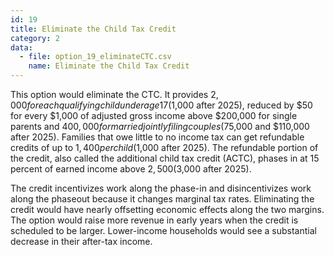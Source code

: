```yaml
---
id: 19
title: Eliminate the Child Tax Credit
category: 2
data:
  - file: option_19_eliminateCTC.csv
    name: Eliminate the Child Tax Credit
---
```


This option would eliminate the CTC. It provides $2,000 for each qualifying child under age 17 ($1,000 after 2025), reduced by $50 for every $1,000 of adjusted gross income above $200,000 for single parents and $400,000 for married jointly filing couples ($75,000 and $110,000 after 2025). Families that owe little to no income tax can get refundable credits of up to $1,400 per child ($1,000 after 2025). The refundable portion of the credit, also called the additional child tax credit (ACTC), phases in at 15 percent of earned income above $2,500 ($3,000 after 2025).

The credit incentivizes work along the phase-in and disincentivizes work along the phaseout because it changes marginal tax rates. Eliminating the credit would have nearly offsetting economic effects along the two margins. The option would raise more revenue in early years when the credit is scheduled to be larger. Lower-income households would see a substantial decrease in their after-tax income.
